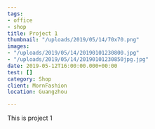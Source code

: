 ```yaml
---
tags:
- office
- shop
title: Project 1
thumbnail: "/uploads/2019/05/14/70x70.png"
images:
- "/uploads/2019/05/14/20190101230800.jpg"
- "/uploads/2019/05/14/20190101230850jpg.jpg"
date: 2019-05-12T16:00:00.000+00:00
test: []
category: Shop
client: MornFashion
location: Guangzhou

---
```

This is project 1